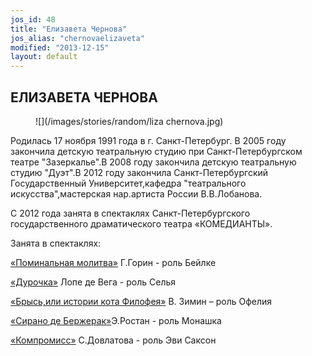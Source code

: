 ```yaml
---
jos_id: 48
title: "Елизавета Чернова"
jos_alias: "chernovaelizaveta"
modified: "2013-12-15"
layout: default
---
```


## ЕЛИЗАВЕТА ЧЕРНОВА

<figure>
![](/images/stories/random/liza chernova.jpg)
</figure>

Родилась 17 ноября 1991 года в г. Санкт-Петербург. В 2005 году закончила детскую театральную студию при Санкт-Петербургском театре "Зазеркалье".В 2008 году закончила детскую театральную студию "Дуэт".В 2012 году закончила Санкт-Петербургский Государственный Университет,кафедра "театрального искусства",мастерская нар.артиста России В.В.Лобанова.

С 2012 года занята в спектаклях Санкт-Петербургского государственного драматического театра «КОМЕДИАНТЫ».

Занята в спектаклях:

[«Поминальная молитва»](97-pominalnaia-molitva.html) Г.Горин - роль Бейлке

[«Дурочка»](44-dyrochka.html) Лопе де Вега - роль Селья

[«Брысь,или истории кота Филофея»](40-bris-ili-istoria-kota-filifeia.html) В. Зимин – роль Офелия

[«Сирано де Бержерак»](60-sirano-de-bergerak.html)Э.Ростан - роль Монашка

[«Компромисс»](282-kompromiss-sdovlatov.html) С.Довлатова - роль Эви Саксон


